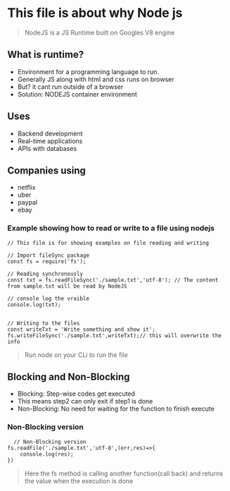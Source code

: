 # This file is about why Node js

> NodeJS is a JS Runtime built on Googles V8 engine

## What is runtime?

- Environment for a programming language to run.
- Generally JS along with html and css runs on browser
- But? it cant run outside of a browser
- Solution: NODEJS container environment

## Uses

- Backend development
- Real-time applications
- APIs with databases

## Companies using

- netflix
- uber
- paypal
- ebay


### Example showing how to read or write to a file using nodejs

```
// This file is for showing examples on file reading and writing

// Import fileSync package 
const fs = require('fs');

// Reading synchronously
const txt = fs.readFileSync('./sample.txt','utf-8'); // The content from sample.txt will be read by NodeJS

// console log the vraible
console.log(txt);


// Writing to the files
const writeTxt = 'Write something and show it';
fs.writeFileSync('./sample.txt',writeTxt);// this will overwrite the info

```
> Run node <filename> on your CLi to run the file

## Blocking and Non-Blocking
  
- Blocking: Step-wise codes get executed
- This means step2 can only exit if step1 is done  
- Non-Blocking: No need for waiting for the function to finish execute
  
### Non-Blocking version
  
```
  // Non-Blocking version
fs.readFile('./sample.txt','utf-8',(err,res)=>{
    console.log(res);
})
  ```
  
> Here the fs method is calling another function(call back) and returns the value when the execution is done  
